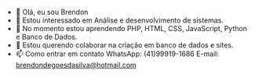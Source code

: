 - 👋 Olá, eu sou Brendon
- 👀 Estou interessado em Análise e desenvolvimento de sistemas.
- 🌱 No momento estou aprendendo PHP, HTML, CSS, JavaScript, Python e Banco de Dados.
- 💞️ Estou querendo colaborar na criação em banco de dados e sites.
- 📫 Como entrar em contato 
         WhatsApp: (41)99919-1686
         E-mail: brendondegoesdasilva@hotmail.com
